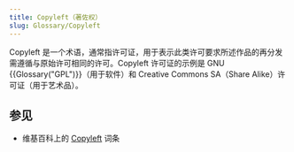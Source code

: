 ```yaml
---
title: Copyleft（著佐权）
slug: Glossary/Copyleft
---
```


Copyleft 是一个术语，通常指许可证，用于表示此类许可要求所述作品的再分发需遵循与原始许可相同的许可。Copyleft 许可证的示例是 GNU {{Glossary("GPL")}}（用于软件）和 Creative Commons SA（Share Alike）许可证（用于艺术品）。

## 参见

- 维基百科上的 [Copyleft](https://zh.wikipedia.org/wiki/Copyleft) 词条
